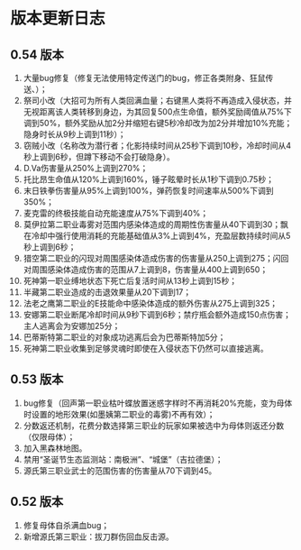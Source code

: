 # 版本更新日志
## 0.54 版本
1. 大量bug修复（修复无法使用特定传送门的bug，修正各类附身、狂鼠传送、）；
2. 祭司小改（大招可为所有人类回满血量；右键黑人类将不再造成入侵状态，并无视距离该人类转移到身边，为其回复500点生命值，额外奖励阈值从75%下调到50%，额外奖励从加2分并缩短右键5秒冷却改为加2分并增加10%充能；隐身时长从9秒上调到11秒）；
3. 窃贼小改（名称改为潜行者；化影持续时间从25秒下调到10秒，冷却时间从4秒上调到6秒，但蹲下移动不会打破隐身）。
4. D.Va伤害量从250%上调到270%；
5. 托比昂生命值从120%上调到160%，锤子眩晕时长从1秒下调到0.75秒；
6. 末日铁拳伤害量从95%上调到100%，弹药恢复时间速率从500%下调到350%；
7. 麦克雷的终极技能自动充能速度从75%下调到40%；
8. 莫伊拉第二职业毒雾对范围内感染体造成的周期性伤害量从40下调到30；飘在冷却中强行使用消耗的充能基础值从3%上调到4%，充盈层数持续时间从5秒上调到6秒；
9. 猎空第二职业的闪现对周围感染体造成伤害的伤害量从250上调到275；闪回对周围感染体造成伤害的范围从7上调到8，伤害量从400上调到650；
10. 死神第一职业缚地状态下死亡后复活时间从13秒上调到15秒；
11. 半藏第二职业造成的击退效果量从20下调到17；
12. 法老之鹰第二职业的E技能命中感染体造成的额外伤害从275上调到325；
13. 安娜第二职业断尾冷却时间从9秒下调到6秒；禁疗瓶会额外造成150点伤害；主人逃离会为安娜加25分；
14. 巴蒂斯特第二职业的对象成功逃离后会为巴蒂斯特加5分；
15. 死神第二职业收集到足够灵魂时即使在入侵状态下仍然可以直接逃离。
## 0.53 版本
1. bug修复（回声第一职业枯叶蝶放置迷惑字样时不再消耗20%充能，变为母体时设置的地形效果(如墨姨第二职业的毒雾)不再有效）；
2. 分数返还机制，花费分数选择第三职业的玩家如果被选中为母体则返还分数（仅限母体）；
3. 加入黑森林地图。
4. 禁用“圣诞节生态监测站：南极洲”、“城堡”（吉拉德堡）；
5. 源氏第三职业武士的范围伤害的伤害量从70下调到45。
## 0.52 版本
1. 修复母体自杀满血bug；
2. 新增源氏第三职业：拔刀群伤回血反击源。